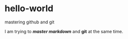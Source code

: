 # hello-world
mastering github and git  
  
I am trying to ***master markdown*** and **git** at the same time.
